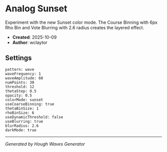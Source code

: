 # Analog Sunset
Experiment with the new Sunset color mode. The Course Binning with 6px Rho Bin and Vote Blurring with 2.6 radius creates the layered effect.

- **Created**: 2025-10-09
- **Author**: wclaytor

## Settings

```
pattern: wave
waveFrequency: 1
waveAmplitude: 60
numPoints: 30
threshold: 12
thetaStep: 0.5
opacity: 0.5
colorMode: sunset
useCoarseBinning: true
thetaBinSize: 1
rhoBinSize: 6
useDynamicThreshold: false
useBlurring: true
blurRadius: 2.6
darkMode: true
```

---

*Generated by Hough Waves Generator*
